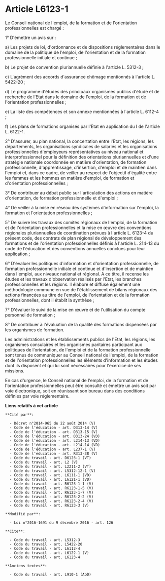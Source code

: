 # Article L6123-1

Le Conseil national de l'emploi, de la formation et de l'orientation professionnelles est chargé : 

1° D'émettre un avis sur : 

a) Les projets de loi, d'ordonnance et de dispositions réglementaires dans le domaine de la politique de l'emploi, de
l'orientation et de la formation professionnelle initiale et continue ; 

b) Le projet de convention pluriannuelle définie à l'article L. 5312-3 ; 

c) L'agrément des accords d'assurance chômage mentionnés à l'article L. 5422-20 ; 

d) Le programme d'études des principaux organismes publics d'étude et de recherche de l'Etat dans le domaine de l'emploi, de
la formation et de l'orientation professionnelles ; 

e) La liste des compétences et son annexe mentionnées à l'article L. 6112-4 ; 

f) Les plans de formations organisés par l'Etat en application du I de l'article L. 6122-1.

2° D'assurer, au plan national, la concertation entre l'Etat, les régions, les départements, les organisations syndicales de
salariés et les organisations professionnelles d'employeurs représentatives au niveau national et interprofessionnel pour la
définition des orientations pluriannuelles et d'une stratégie nationale coordonnée en matière d'orientation, de formation
professionnelle, d'apprentissage, d'insertion, d'emploi et de maintien dans l'emploi et, dans ce cadre, de veiller au respect
de l'objectif d'égalité entre les femmes et les hommes en matière d'emploi, de formation et d'orientation professionnelles ; 

3° De contribuer au débat public sur l'articulation des actions en matière d'orientation, de formation professionnelle et
d'emploi ; 

4° De veiller à la mise en réseau des systèmes d'information sur l'emploi, la formation et l'orientation professionnelles ; 

5° De suivre les travaux des comités régionaux de l'emploi, de la formation et de l'orientation professionnelles et la mise
en œuvre des conventions régionales pluriannuelles de coordination prévues à l'article L. 6123-4 du présent code, des
contrats de plan régional de développement des formations et de l'orientation professionnelles définis à l'article L. 214-13
du code de l'éducation et des conventions annuelles conclues pour leur application ; 

6° D'évaluer les politiques d'information et d'orientation professionnelle, de formation professionnelle initiale et continue
et d'insertion et de maintien dans l'emploi, aux niveaux national et régional. A ce titre, il recense les études et les
travaux d'observation réalisés par l'Etat, les branches professionnelles et les régions. Il élabore et diffuse également une
méthodologie commune en vue de l'établissement de bilans régionaux des actions financées au titre de l'emploi, de
l'orientation et de la formation professionnelles, dont il établit la synthèse ; 

7° D'évaluer le suivi de la mise en œuvre et de l'utilisation du compte personnel de formation ; 

8° De contribuer à l'évaluation de la qualité des formations dispensées par les organismes de formation. 

Les administrations et les établissements publics de l'Etat, les régions, les organismes consulaires et les organismes
paritaires participant aux politiques de l'orientation, de l'emploi et de la formation professionnelle sont tenus de
communiquer au Conseil national de l'emploi, de la formation et de l'orientation professionnelles les éléments d'information
et les études dont ils disposent et qui lui sont nécessaires pour l'exercice de ses missions. 

En cas d'urgence, le Conseil national de l'emploi, de la formation et de l'orientation professionnelles peut être consulté et
émettre un avis soit par voie électronique, soit en réunissant son bureau dans des conditions définies par voie
réglementaire.

**Liens relatifs à cet article**

	**Cité par**:

	  - Décret n°2014-965 du 22 août 2014 (V)
	  - Code de l'éducation - art. D313-14 (V)
	  - Code de l'éducation - art. D313-15 (V)
	  - Code de l'éducation - art. D313-24 (VD)
	  - Code de l'éducation - art. L214-13 (VD)
	  - Code de l'éducation - art. L214-14 (VD)
	  - Code de l'éducation - art. L237-1 (V)
	  - Code de l'éducation - art. R313-38 (V)
	  - Code du travail - art. D6123-1 (VT)
	  - Code du travail - art. L2 (V)
	  - Code du travail - art. L2211-2 (VT)
	  - Code du travail - art. L5312-12-1 (V)
	  - Code du travail - art. L6111-1 (VD)
	  - Code du travail - art. L6121-1 (VD)
	  - Code du travail - art. R6123-1-1 (V)
	  - Code du travail - art. R6123-1-5 (V)
	  - Code du travail - art. R6123-1-7 (V)
	  - Code du travail - art. R6123-2-2 (V)
	  - Code du travail - art. R6123-2-4 (V)
	  - Code du travail - art. R6123-3 (V)

	**Modifié par**:

	  - Loi n°2016-1691 du 9 décembre 2016 - art. 126

	**Cite**:

	  - Code du travail - art. L5312-3
	  - Code du travail - art. L5422-20
	  - Code du travail - art. L6112-4
	  - Code du travail - art. L6122-1 (V)
	  - Code du travail - art. L6123-4

	**Anciens textes**:

	  - Code du travail - art. L910-1 (AbD)
